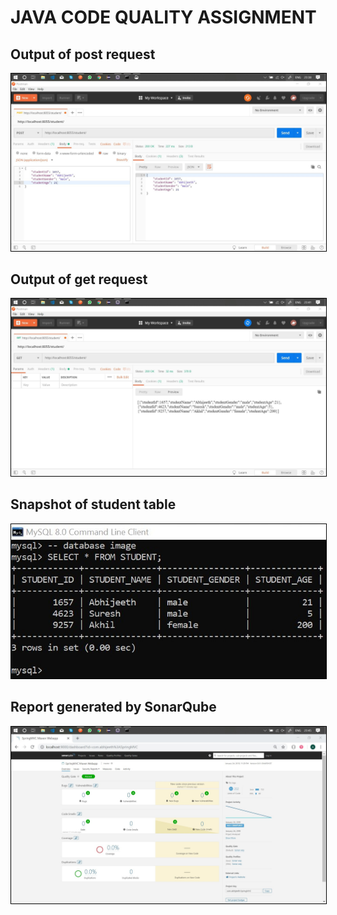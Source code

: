 # JAVA CODE QUALITY ASSIGNMENT

## Output of post request

<img src="./results/postRequestOutput.jpg">

## Output of get request

<img src="./results/getRequestOutput.jpg">

## Snapshot of student table

<img src="./results/studentTableSnapshot.jpg">

## Report generated by SonarQube

<img src="./results/sonarReport.jpg" >

<style>
    img {
        border:1px solid black;
    }
</style>
